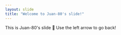 ```yaml
---
layout: slide
title: "Welcome to Juan-80's slide!"
---
```


This is Juan-80's slide :tada:
Use the left arrow to go back!
